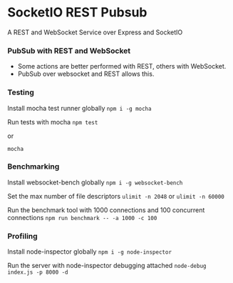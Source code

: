 # SocketIO REST Pubsub #

A REST and WebSocket Service over Express and SocketIO

### PubSub with REST and WebSocket ###

* Some actions are better performed with REST, others with WebSocket. 
* PubSub over websocket and REST allows this. 

### Testing ###

Install mocha test runner globally
`npm i -g mocha`

Run tests with mocha
`npm test`

or 

`mocha`

### Benchmarking ###

Install websocket-bench globally
`npm i -g websocket-bench`

Set the max number of file descriptors
`ulimit -n 2048` or `ulimit -n 60000`

Run the benchmark tool with 1000 connections and 100 concurrent connections
`npm run benchmark -- -a 1000 -c 100`


### Profiling ###

Install node-inspector globally
`npm i -g node-inspector`

Run the server with node-inspector debugging attached
`node-debug index.js -p 8000 -d`

